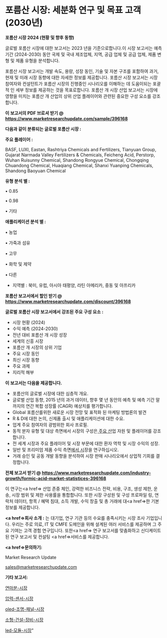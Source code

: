 # 포름산 시장: 세분화 연구 및 목표 고객(2030년)

<strong>포름산 시장 2024 (현황 및 향후 동향)</strong>

글로벌 포름산 시장에 대한 보고서는 2023 년을 기준으로합니다.이 시장 보고서는 예측 기간 (2024-2030) 동안 국제 및 국내 제조업체, 지역, 공급 업체 및 공급 업체, 제품 변형 및 제품 유형을 분석합니다.

포름산 시장 보고서는 개발 속도, 용량, 성장 동인, 기술 및 자본 구조를 포함하여 과거, 현재 및 미래 시장 동향에 대한 자세한 정보를 제공합니다. 포름산 시장 보고서는 시장 참여자와 컨설턴트가 포름산 시장의 진행중인 시나리오를 이해하는 데 도움이되는 포괄적 인 세부 정보를 제공하는 것을 목표로합니다. 포름산 개 시장 산업 보고서는 시장에 영향을 미치는 포름산 개 산업의 상위 산업 플레이어와 관련된 중요한 구성 요소를 강조합니다.



<strong>이 보고서의 PDF 브로셔 받기 @ <a href=https://www.marketresearchupdate.com/sample/396168>https://www.marketresearchupdate.com/sample/396168</a></strong>



<strong>다음과 같이 분류되는 글로벌 포름산 시장 :</strong>



<strong>주요 플레이어 :</strong>

BASF, LUXI, Eastan, Rashtriya Chemicals and Fertilizers, Tianyuan Group, Gujarat Narmada Valley Fertilizers & Chemicals, Feicheng Acid, Perstorp, Wuhan Ruisunny Chemical, Shandong Rongyue Chemical, Chongqing Chuandong Chemical, Huaqiang Chemical, Shanxi Yuanping Chemicals, Shandong Baoyuan Chemical



<strong>유형 분석 별 :</strong>

• 0.85

• 0.98

• 기타



<strong>애플리케이션 분석 별 :</strong>

• 농업

• 가죽과 섬유

• 고무

• 화학 및 제약

• 다른

<ul>
  <li>지역별 : 북미, 유럽, 아시아 태평양, 라틴 아메리카, 중동 및 아프리카</li>
</ul>


<strong>포름산 보고서에서 할인 받기 @ <a href=https://www.marketresearchupdate.com/discount/396168>https://www.marketresearchupdate.com/discount/396168</a></strong>



<strong>글로벌 포름산 시장 보고서에서 강조된 주요 구성 요소 :</strong>
<ul>
  <li>시장 현황 (2024)</li>
  <li>수익 예측 (2024-2030)</li>
  <li>전년 대비 포름산 개 시장 성장</li>
  <li>세계의 신흥 시장</li>
  <li>포름산 개 시장의 상위 기업</li>
  <li>주요 시장 동인</li>
  <li>최신 시장 동향</li>
  <li>주요 과제</li>
  <li>지리적 해부</li>
</ul>


<strong>이 보고서는 다음을 제공합니다.</strong>
<ul>
  <li>포름산의 글로벌 시장에 대한 심층적 개요.</li>
  <li>글로벌 산업 동향, 2015 년의 과거 데이터, 향후 몇 년 동안의 예측 및 예측 기간 말까지의 연간 복합 성장률 (CAGR) 예상치를 평가합니다.</li>
  <li>Global 포름산를위한 새로운 시장 전망 및 표적화 된 마케팅 방법론의 발견</li>
  <li>R &amp; D에 대한 논의, 신제품 출시 및 애플리케이션에 대한 수요.</li>
  <li>업계 주요 참여자의 광범위한 회사 프로필.</li>
  <li>동적 분자 유형 및 대상 측면에서 시장의 구성은<a href=> 주요 산</a>업 자원 및 플레이어를 강조합니다.</li>
  <li>전 세계 시장과 주요 플레이어 및 시장 부문에 대한 환자 역학 및 시장 수익의 성장.</li>
  <li>일반 및 프리미엄 제품 수익 측면<a href=>에서 시</a>장을 연구하십시오.</li>
  <li>거래 승인 및 공동 개발 동향을 분석하여 시장 판매 시나리오에서 상업적 기회를 결정합니다.</li>
</ul>



<strong>전체 보고서 받기 @ <a href=https://www.marketresearchupdate.com/industry-growth/formic-acid-market-statistices-396168>https://www.marketresearchupdate.com/industry-growth/formic-acid-market-statistices-396168</a></strong>

이 연구는<a href=> 산업 존중</a> 체인, 강력한 비즈니스 전략, 비용, 구조, 생성 제한, 운송, 시장 범위 및 제한 사용률을 통합합니다. 또한 시장 구성원 및 구성 프로파일 링, 연락처 데이터, 항목 / 혜택 침대, 소득 개발, 수익 창출 및 총 거래에 대<a href=>한 기본 </a>정보를 제공합니다.



<strong><a href=>회사 소</a>개 :</strong>
는 대기업, 연구 기관 등의 수요를 충족시키는 시장 조사 기업입니다. 우리는 주로 의료, IT 및 CMFE 도메인을 위해 설계된 여러 서비스를 제공하며 그 주요 기여는 고객 경험 연구입니다. 또한<a href=> 연구 보</a>고서를 맞춤화하고 신디케이트 된 연구 보고서 및 컨설팅 <a href=>서비스</a>를 제공합니다.



<strong><a href=>문의하기:</a></strong>

Market Research Update

sales@marketresearchupdate.com



<strong>기타 보고서:</strong>

<a href=https://www.linkedin.com/pulse/연마분-시장-규모-및-성장-2023-trend-tracking-tips-360-analysis/>연마분-시장</a>

<a href=https://www.linkedin.com/pulse/압력-센서-시장-세분화-연구-및-목표-고객2029년-data-dive-diaries-24-analysis-lgbsf/>압력-센서-시장</a>

<a href=https://www.linkedin.com/pulse/oled-조명-패널-시장-진입-전략-및-위험-평가2029년-survey-savvy-insights-360-analysis-kflff/>oled-조명-패널-시장</a>

<a href=https://www.linkedin.com/pulse/소형-건설-장비-시장-세분화-연구-및-목표-고객2030년-market-matrix-musings-analysis-bjgef/>소형-건설-장비-시장</a>

<a href=https://www.linkedin.com/pulse/led-모듈-시장-현재-및-미래-성장-2029-survey-spotlight-pro-24-analysis-cdzgf/>led-모듈-시장</a>"

